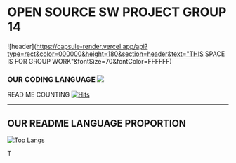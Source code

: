 # OPEN SOURCE SW PROJECT GROUP 14

![header](https://capsule-render.vercel.app/api?type=rect&color=000000&height=180&section=header&text="THIS SPACE IS FOR GROUP WORK"&fontSize=70&fontColor=FFFFFF)



### OUR CODING LANGUAGE <img src="https://img.shields.io/badge/Python-FFFFFF?style=flat&logo=Python&logoColor=black"/>

READ ME COUNTING [![Hits](https://hits.seeyoufarm.com/api/count/incr/badge.svg?url=https%3A%2F%2Fgithub.com%2Fhelloyoung25%2Fgroup14&count_bg=%2311A6B4&title_bg=%23003DE1&icon=android.svg&icon_color=%23E7E7E7&title=Open+Source+Group+14&edge_flat=false)](https://hits.seeyoufarm.com)

---
OUR README LANGUAGE PROPORTION
---
[![Top Langs](https://github-readme-stats.vercel.app/api/top-langs/?username=helloyoung25)](https://github.com/helloyoung25/github-readme-stats)



T
